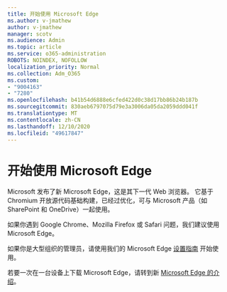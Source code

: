 ```yaml
---
title: 开始使用 Microsoft Edge
ms.author: v-jmathew
author: v-jmathew
manager: scotv
ms.audience: Admin
ms.topic: article
ms.service: o365-administration
ROBOTS: NOINDEX, NOFOLLOW
localization_priority: Normal
ms.collection: Adm_O365
ms.custom:
- "9004163"
- "7280"
ms.openlocfilehash: b41b54d6888e6cfed422d0c38d17bb86b24b187b
ms.sourcegitcommit: 830aeb6797075d79e3a3006da05da2059ddd041f
ms.translationtype: MT
ms.contentlocale: zh-CN
ms.lasthandoff: 12/10/2020
ms.locfileid: "49617847"
---
```

# <a name="start-using-microsoft-edge"></a>开始使用 Microsoft Edge

Microsoft 发布了新 Microsoft Edge，这是其下一代 Web 浏览器。 它基于 Chromium 开放源代码基础构建，已经过优化，可与 Microsoft 产品（如 SharePoint 和 OneDrive）一起使用。

如果你遇到 Google Chrome、Mozilla Firefox 或 Safari 问题，我们建议使用 Microsoft Edge。

如果你是大型组织的管理员，请使用我们的 Microsoft Edge [设置指南](https://go.microsoft.com/fwlink/?linkid=2142423) 开始使用。

若要一次在一台设备上下载 Microsoft Edge，请转到新 [Microsoft Edge 的介绍](https://go.microsoft.com/fwlink/?linkid=2141049)。
